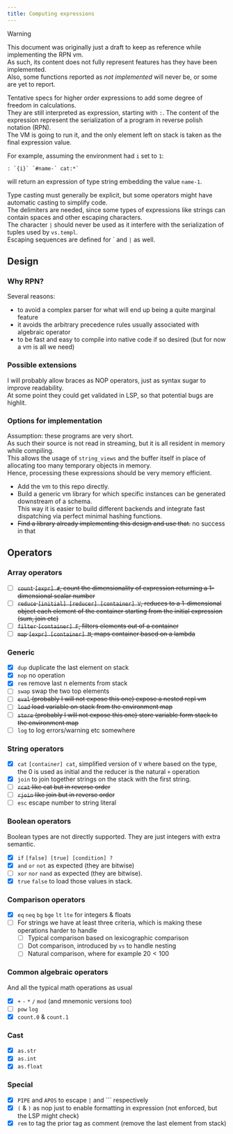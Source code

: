 ```yaml
---
title: Computing expressions
---
```


> [!WARNING]  
> This document was originally just a draft to keep as reference while implementing the RPN vm.  
> As such, its content does not fully represent features has they have been implemented.  
> Also, some functions reported as _not implemented_ will never be, or some are yet to report.

Tentative specs for higher order expressions to add some degree of freedom in calculations.  
They are still interpreted as expression, starting with `:`. The content of the expression represent the serialization of a program in reverse polish notation (RPN).  
The VM is going to run it, and the only element left on stack is taken as the final expression value.

For example, assuming the environment had `i` set to `1`:

```
: `{i}` `#name-` cat:*`
```

will return an expression of type string embedding the value `name-1`.

Type casting must generally be explicit, but some operators might have automatic casting to simplify code.  
The delimiters are needed, since some types of expressions like strings can contain spaces and other escaping characters.  
The character `|` should never be used as it interfere with the serialization of tuples used by `vs.templ`.  
Escaping sequences are defined for \` and `|` as well.

## Design

### Why RPN?

Several reasons:

- to avoid a complex parser for what will end up being a quite marginal feature
- it avoids the arbitrary precedence rules usually associated with algebraic operator
- to be fast and easy to compile into native code if so desired (but for now a vm is all we need)

### Possible extensions

I will probably allow braces as NOP operators, just as syntax sugar to improve readability.  
At some point they could get validated in LSP, so that potential bugs are highlit.

### Options for implementation

Assumption: these programs are very short.  
As such their source is not read in streaming, but it is all resident in memory while compiling.  
This allows the usage of `string_views` and the buffer itself in place of allocating too many temporary objects in memory.  
Hence, processing these expressions should be very memory efficient.

- Add the vm to this repo directly.
- Build a generic vm library for which specific instances can be generated downstream of a schema.  
  This way it is easier to build different backends and integrate fast dispatching via perfect minimal hashing functions.
- ~~Find a library already implementing this design and use that.~~ no success in that

## Operators

### Array operators

- [ ] ~~`count` `[expr] #`, count the dimensionality of expression returning a 1-dimensional scalar number~~
- [ ] ~~`reduce` `[initial] [reducer] [container] V`, reduces to a 1-dimensional object each element of the container starting from the initial expression (sum, join etc)~~
- [ ] ~~`filter` `[container] F`, filters elements out of a container~~
- [ ] ~~`map` `[expr] [container] M`, maps container based on a lambda~~

### Generic

- [x] `dup` duplicate the last element on stack
- [x] `nop` no operation
- [x] `rem` remove last n elements from stack
- [ ] `swap` swap the two top elements
- [ ] ~~`eval` (probably I will not expose this one) expose a nested repl vm~~
- [ ] ~~`load` load variable on stack from the environment map~~
- [ ] ~~`store` (probably I will not expose this one) store variable form stack to the environment map~~
- [ ] `log` to log errors/warning etc somewhere

### String operators

- [x] `cat` `[container] cat`, simplified version of `V` where based on the type, the 0 is used as initial and the reducer is the natural `+` operation
- [x] `join` to join together strings on the stack with the first string.
- [ ] ~~`rcat` like cat but in reverse order~~
- [ ] ~~`rjoin` like join but in reverse order~~
- [ ] `esc` escape number to string literal

### Boolean operators

Boolean types are not directly supported. They are just integers with extra semantic.

- [x] `if` `[false] [true] [condition] ?`
- [x] `and` `or` `not` as expected (they are bitwise)
- [ ] `xor` `nor` `nand` as expected (they are bitwise).
- [x] `true` `false` to load those values in stack.

### Comparison operators

- [x] `eq` `neq` `bg` `bge` `lt` `lte` for integers & floats
- [ ] For strings we have at least three criteria, which is making these operations harder to handle
  - [ ] Typical comparison based on lexicographic comparison
  - [ ] Dot comparison, introduced by `vs` to handle nesting
  - [ ] Natural comparison, where for example $20<100$

### Common algebraic operators

And all the typical math operations as usual

- [x] `+` `-` `*` `/` `mod` (and mnemonic versions too)
- [ ] `pow` `log`
- [x] `count.0` & `count.1`

### Cast

- [x] `as.str`
- [x] `as.int`
- [x] `as.float`

### Special

- [x] `PIPE` and `APOS` to escape `|` and `\`` respectively
- [x] `(` & `)` as nop just to enable formatting in expression (not enforced, but the LSP might check)
- [x] `rem` to tag the prior tag as comment (remove the last element from stack)
